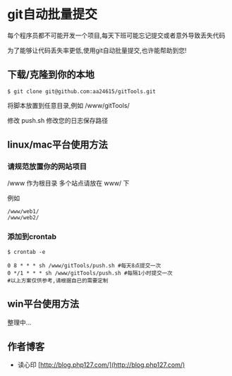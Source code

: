 # git自动批量提交
每个程序员都不可能开发一个项目,每天下班可能忘记提交或者意外导致丢失代码

为了能够让代码丢失率更低,使用git自动批量提交,也许能帮助到您!

## 下载/克隆到你的本地
```
$ git clone git@github.com:aa24615/gitTools.git

```
将脚本放置到任意目录,例如 /www/gitTools/

修改 push.sh 修改您的日志保存路径

## linux/mac平台使用方法

### 请规范放置你的网站项目

/www 作为根目录 多个站点请放在 www/ 下

例如
```
/www/web1/
/www/web2/

```

### 添加到crontab
```
$ crontab -e
 
0 8 * * * sh /www/gitTools/push.sh #每天8点提交一次
0 */1 * * * sh /www/gitTools/push.sh #每隔1小时提交一次
#以上方案仅供参考,请根据自已的需要定制 

```

## win平台使用方法
整理中...

## 作者博客

- 读心印 [http://blog.php127.com/](http://blog.php127.com/) 